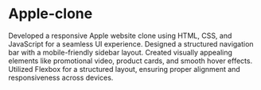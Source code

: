 # Apple-clone
Developed a responsive Apple website clone using HTML, CSS, and JavaScript for a seamless UI experience.
Designed a structured navigation bar with a mobile-friendly sidebar layout.
Created visually appealing elements like promotional video, product cards, and smooth hover effects.
Utilized Flexbox for a structured layout, ensuring proper alignment and responsiveness across devices.
